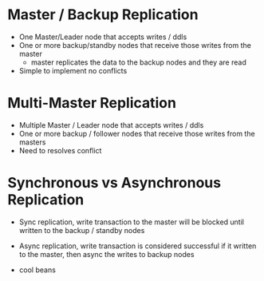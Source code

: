 # Master / Backup Replication

- One Master/Leader node that accepts writes / ddls
- One or more backup/standby nodes that receive those writes from the master
	- master replicates the data to the backup nodes and they are read
- Simple to implement no conflicts

# Multi-Master Replication

- Multiple Master / Leader node that accepts writes / ddls
- One or more backup / follower nodes that receive those writes from the masters
- Need to resolves conflict

# Synchronous vs Asynchronous Replication

- Sync replication, write transaction to the master will be blocked until written to the backup / standby nodes
- Async replication, write transaction is considered successful if it written to the master, then async the writes to backup nodes

- cool beans